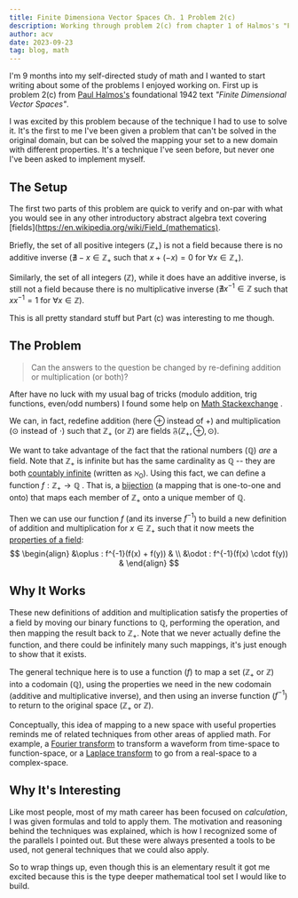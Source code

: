 ```yaml
---
title: Finite Dimensiona Vector Spaces Ch. 1 Problem 2(c)
description: Working through problem 2(c) from chapter 1 of Halmos's "Finite Dimensional Vector Spaces"
author: acv
date: 2023-09-23
tag: blog, math
---
```


I'm 9 months into my self-directed study of math and I wanted to start writing about some of the problems I enjoyed working on. First up is problem 2(c) from [Paul Halmos's](https://en.wikipedia.org/wiki/Paul_Halmos) foundational 1942 text *"Finite Dimensional Vector Spaces"*. 

I was excited by this problem because of the technique I had to use to solve it. It's the first to me I've been given a problem that can't be solved in the original domain, but can be solved the mapping your set to a new domain with different properties. It's a technique I've seen before, but never one I've been asked to implement myself.
## The Setup

The first two parts of this problem are quick to verify and on-par with what you would see in any other introductory abstract algebra text covering [fields](https://en.wikipedia.org/wiki/Field_(mathematics). 

Briefly, the set of all positive integers ($\mathbb{Z}_+$) is not a field because there is no additive inverse ($\nexists -x \in \mathbb{Z}_{+}$ such that  $x + (-x) = 0$ for $\forall x \in \mathbb{Z}_{+}$). 

Similarly, the set of all integers ($\mathbb{Z}$), while it does have an additive inverse, is still not a field because there is no multiplicative inverse ($\nexists x^{-1} \in \mathbb{Z}$ such that  $xx^{-1} = 1$ for $\forall x \in \mathbb{Z}$). 

This is all pretty standard stuff but Part (c) was interesting to me though.
## The Problem

> Can the answers to the question be changed by re-defining addition or multiplication (or both)?

After have no luck with my usual bag of tricks (modulo addition, trig functions, even/odd numbers) I found some help on [Math Stackexchange](https://math.stackexchange.com/a/1356925/1141983) .

We can, in fact, redefine addition (here $\oplus$ instead of $+$) and multiplication ($\odot$ instead of $\cdot$) such that $\mathbb{Z}_{+}$ (or $\mathbb{Z}$) are fields $\mathfrak{F}(\mathbb{Z}_+,\oplus,\odot)$. 

We want to take advantage of the fact that the rational numbers ($\mathbb{Q}$) *are* a field. Note that $\mathbb{Z}_{+}$ is infinite but has the same cardinality as $\mathbb{Q}$ -- they are both [countably infinite](https://en.wikipedia.org/wiki/Countable_set) (written as $\aleph_{0}$). Using this fact, we can define a function $f: \mathbb{Z}_+ \rightarrow \mathbb{Q}$ . That is, a [bijection](https://en.wikipedia.org/wiki/Bijection) (a mapping that is one-to-one and onto) that maps each member of $\mathbb{Z}_{+}$ onto a unique member of $\mathbb{Q}$. 

Then we can use our function $f$ (and its inverse $f^{-1}$) to build a new definition of addition and multiplication for $x \in \mathbb{Z}_+$ such that it now meets the [properties of a field](https://en.wikipedia.org/wiki/Field_(mathematics)#Classic_definition):
$$
\begin{align}
&\oplus : f^{-1}(f(x) + f(y)) & \\
&\odot : f^{-1}(f(x) \cdot f(y)) & 
\end{align}
$$
## Why It Works

These new definitions of addition and multiplication satisfy the properties of a field by moving our binary functions to $\mathbb{Q}$, performing the operation, and then mapping the result back to $\mathbb{Z}_{+}$. Note that we never actually define the function, and there could be infinitely many such mappings, it's just enough to show that it exists.

The general technique here is to use a function ($f$) to map a set ($\mathbb{Z}_{+}$ or $\mathbb{Z}$) into a codomain ($\mathbb{Q}$), using the properties we need in the new codomain (additive and multiplicative inverse), and then using an inverse function  ($f^{-1}$) to return to the original space ($\mathbb{Z}_{+}$ or $\mathbb{Z}$).

Conceptually, this idea of mapping to a new space with useful properties reminds me of related techniques from other areas of applied math. For example, a [Fourier transform](https://en.wikipedia.org/wiki/Fourier_transform) to transform a waveform from time-space to function-space, or a [Laplace transform](https://en.wikipedia.org/wiki/Laplace_transform) to go from a real-space to a complex-space. 
## Why It's Interesting

Like most people, most of my math career has been focused on *calculation*, I was given formulas and told to apply them. The motivation and reasoning behind the techniques was explained, which is how I recognized some of the parallels I pointed out.  But these were always presented a tools to be used, not general techniques that we could also apply. 

So to wrap things up, even though this is an elementary result it got me excited because this is the type deeper mathematical tool set I would like to build.
